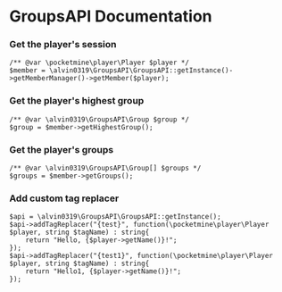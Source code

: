# GroupsAPI Documentation

### Get the player's session
```injectablephp
/** @var \pocketmine\player\Player $player */
$member = \alvin0319\GroupsAPI\GroupsAPI::getInstance()->getMemberManager()->getMember($player);
```

### Get the player's highest group
```injectablephp
/** @var \alvin0319\GroupsAPI\Group $group */
$group = $member->getHighestGroup();
```

### Get the player's groups
```injectablephp
/** @var \alvin0319\GroupsAPI\Group[] $groups */
$groups = $member->getGroups();
```

### Add custom tag replacer
```injectablephp
$api = \alvin0319\GroupsAPI\GroupsAPI::getInstance();
$api->addTagReplacer("{test}", function(\pocketmine\player\Player $player, string $tagName) : string{
    return "Hello, {$player->getName()}!";
});
$api->addTagReplacer("{test1}", function(\pocketmine\player\Player $player, string $tagName) : string{
    return "Hello1, {$player->getName()}!";
});
```